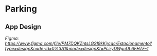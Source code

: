 # Parking

## App Design
*Figma: https://www.figma.com/file/PM7DQKZntsLGSI9kKjrcqc/Estacionamento?type=design&node-id=0%3A1&mode=design&t=PciryDWguDL6FHZF-1*
